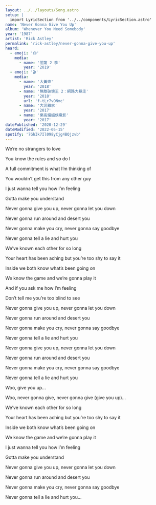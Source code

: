 ```yaml
---
layout: ../../layouts/Song.astro
setup: |
  import LyricSection from '../../components/LyricSection.astro'
name: 'Never Gonna Give You Up'
album: 'Whenever You Need Somebody'
year: '1987'
artist: 'Rick Astley'
permalink: 'rick-astley/never-gonna-give-you-up'
heard:
  - emoji: '📺'
    media:
      - name: '闇第 2 季'
        year: '2019'
  - emoji: '🎬'
    media:
      - name: '大黃蜂'
        year: '2018'
      - name: '無敵破壞王 2：網路大暴走'
        year: '2018'
        url: 'f-tLr7vONmc'
      - name: '大災難家'
        year: '2017'
      - name: '樂高蝙蝠俠電影'
        year: '2017'
datePublished: '2020-12-29'
dateModified: '2022-05-15'
spotify: '7GhIk7Il098yCjg4BQjzvb'
---
```


<LyricSection>

We&rsquo;re no strangers to love

You know the rules and so do I

A full commitment is what I&rsquo;m thinking of

You wouldn&rsquo;t get this from any other guy

I just wanna tell you how I&rsquo;m feeling

Gotta make you understand

</LyricSection>

<LyricSection>

Never gonna give you up, never gonna let you down

Never gonna run around and desert you

Never gonna make you cry, never gonna say goodbye

Never gonna tell a lie and hurt you

</LyricSection>

<LyricSection>

We&rsquo;ve known each other for so long

Your heart has been aching but you&rsquo;re too shy to say it

Inside we both know what&rsquo;s been going on

We know the game and we&rsquo;re gonna play it

And if you ask me how I&rsquo;m feeling

Don&rsquo;t tell me you&rsquo;re too blind to see

</LyricSection>

<LyricSection>

Never gonna give you up, never gonna let you down

Never gonna run around and desert you

Never gonna make you cry, never gonna say goodbye

Never gonna tell a lie and hurt you

</LyricSection>

<LyricSection>

Never gonna give you up, never gonna let you down

Never gonna run around and desert you

Never gonna make you cry, never gonna say goodbye

Never gonna tell a lie and hurt you

Woo, give you up...

Woo, never gonna give, never gonna give (give you up)...

</LyricSection>

<LyricSection>

We&rsquo;ve known each other for so long

Your heart has been aching but you&rsquo;re too shy to say it

Inside we both know what&rsquo;s been going on

We know the game and we&rsquo;re gonna play it


I just wanna tell you how I&rsquo;m feeling

Gotta make you understand

</LyricSection>

<LyricSection>

Never gonna give you up, never gonna let you down

Never gonna run around and desert you

Never gonna make you cry, never gonna say goodbye

Never gonna tell a lie and hurt you...

</LyricSection>
